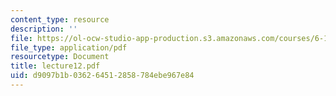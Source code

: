 ```yaml
---
content_type: resource
description: ''
file: https://ol-ocw-studio-app-production.s3.amazonaws.com/courses/6-152j-micro-nano-processing-technology-fall-2005/d9097b1b036264512858784ebe967e84_lecture12.pdf
file_type: application/pdf
resourcetype: Document
title: lecture12.pdf
uid: d9097b1b-0362-6451-2858-784ebe967e84
---
```

